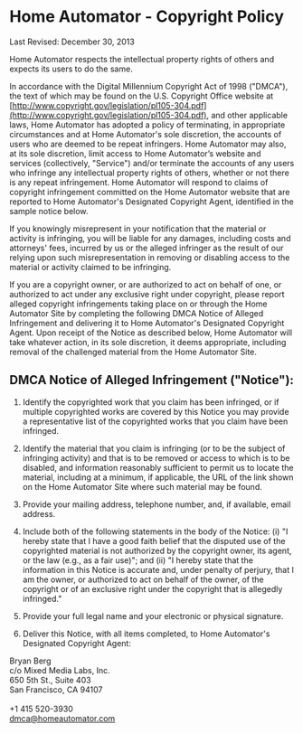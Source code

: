 # Home Automator - Copyright Policy

Last Revised: December 30, 2013

Home Automator respects the intellectual property rights of others and expects its users to do the same.

In accordance with the Digital Millennium Copyright Act of 1998 ("DMCA"), the text of which may be found on the U.S. Copyright Office website at [http://www.copyright.gov/legislation/pl105-304.pdf](http://www.copyright.gov/legislation/pl105-304.pdf), and other applicable laws, Home Automator has adopted a policy of terminating, in appropriate circumstances and at Home Automator's sole discretion, the accounts of users who are deemed to be repeat infringers. Home Automator may also, at its sole discretion, limit access to Home Automator’s website and services (collectively, "Service") and/or terminate the accounts of any users who infringe any intellectual property rights of others, whether or not there is any repeat infringement. Home Automator will respond to claims of copyright infringement committed on the Home Automator website that are reported to Home Automator's Designated Copyright Agent, identified in the sample notice below.

If you knowingly misrepresent in your notification that the material or activity is infringing, you will be liable for any damages, including costs and attorneys' fees, incurred by us or the alleged infringer as the result of our relying upon such misrepresentation in removing or disabling access to the material or activity claimed to be infringing.

If you are a copyright owner, or are authorized to act on behalf of one, or authorized to act under any exclusive right under copyright, please report alleged copyright infringements taking place on or through the Home Automator Site by completing the following DMCA Notice of Alleged Infringement and delivering it to Home Automator's Designated Copyright Agent. Upon receipt of the Notice as described below, Home Automator will take whatever action, in its sole discretion, it deems appropriate, including removal of the challenged material from the Home Automator Site.

## DMCA Notice of Alleged Infringement ("Notice"):

1. Identify the copyrighted work that you claim has been infringed, or if multiple copyrighted works are covered by this Notice you may provide a representative list of the copyrighted works that you claim have been infringed.

1. Identify the material that you claim is infringing (or to be the subject of infringing activity) and that is to be removed or access to which is to be disabled, and information reasonably sufficient to permit us to locate the material, including at a minimum, if applicable, the URL of the link shown on the Home Automator Site where such material may be found.

1. Provide your mailing address, telephone number, and, if available, email address.

1. Include both of the following statements in the body of the Notice: (i) "I hereby state that I have a good faith belief that the disputed use of the copyrighted material is not authorized by the copyright owner, its agent, or the law (e.g., as a fair use)"; and (ii) "I hereby state that the information in this Notice is accurate and, under penalty of perjury, that I am the owner, or authorized to act on behalf of the owner, of the copyright or of an exclusive right under the copyright that is allegedly infringed."

1. Provide your full legal name and your electronic or physical signature.

1. Deliver this Notice, with all items completed, to Home Automator's Designated Copyright Agent:

Bryan Berg<br>
c/o Mixed Media Labs, Inc.<br>
650 5th St., Suite 403<br>
San Francisco, CA 94107<br>
<br>
+1 415 520-3930<br>
[dmca@homeautomator.com](mailto:dmca@homeautomator.com)
